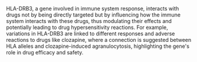 HLA-DRB3, a gene involved in immune system response, interacts with drugs not by being directly targeted but by influencing how the immune system interacts with these drugs, thus modulating their effects and potentially leading to drug hypersensitivity reactions. For example, variations in HLA-DRB3 are linked to different responses and adverse reactions to drugs like clozapine, where a connection is suggested between HLA alleles and clozapine-induced agranulocytosis, highlighting the gene's role in drug efficacy and safety.